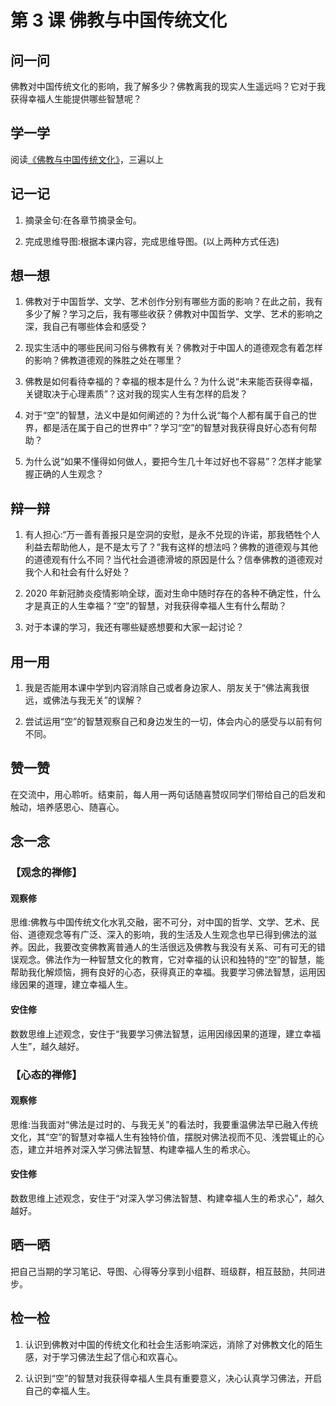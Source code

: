 # 第 3 课 佛教与中国传统文化

## 问一问

佛教对中国传统文化的影响，我了解多少？佛教离我的现实人生遥远吗？它对于我获得幸福人生能提供哪些智慧呢？

## 学一学

阅读[《佛教与中国传统文化》](.)，三遍以上

## 记一记

1. 摘录金句:在各章节摘录金句。

2. 完成思维导图:根据本课内容，完成思维导图。(以上两种方式任选)

## 想一想

1. 佛教对于中国哲学、文学、艺术创作分别有哪些方面的影响？在此之前，我有多少了解？学习之后，我有哪些收获？佛教对中国哲学、文学、艺术的影响之深，我自己有哪些体会和感受？

2. 现实生活中的哪些民间习俗与佛教有关？佛教对于中国人的道德观念有着怎样的影响？佛教道德观的殊胜之处在哪里？

3. 佛教是如何看待幸福的？幸福的根本是什么？为什么说“未来能否获得幸福，关键取决于心理素质”？这对我的现实人生有怎样的启发？

4. 对于“空”的智慧，法义中是如何阐述的？为什么说“每个人都有属于自己的世界，都是活在属于自己的世界中”？学习“空”的智慧对我获得良好心态有何帮助？

5. 为什么说“如果不懂得如何做人，要把今生几十年过好也不容易”？怎样才能掌握正确的人生观念？

## 辩一辩

1. 有人担心:“万一善有善报只是空洞的安慰，是永不兑现的许诺，那我牺牲个人利益去帮助他人，是不是太亏了？”我有这样的想法吗？佛教的道德观与其他的道德观有什么不同？当代社会道德滑坡的原因是什么？信奉佛教的道德观对我个人和社会有什么好处？

2. 2020 年新冠肺炎疫情影响全球，面对生命中随时存在的各种不确定性，什么才是真正的人生幸福？“空”的智慧，对我获得幸福人生有什么帮助？

3. 对于本课的学习，我还有哪些疑惑想要和大家一起讨论？

## 用一用

1. 我是否能用本课中学到内容消除自己或者身边家人、朋友关于“佛法离我很远，或佛法与我无关”的误解？

2. 尝试运用“空”的智慧观察自己和身边发生的一切，体会内心的感受与以前有何不同。

## 赞一赞

在交流中，用心聆听。结束前，每人用一两句话随喜赞叹同学们带给自己的启发和触动，培养感恩心、随喜心。

## 念一念

### 【观念的禅修】

#### 观察修

思维:佛教与中国传统文化水乳交融，密不可分，对中国的哲学、文学、艺术、民俗、道德观念等有广泛、深入的影响，我的生活及人生观念也早已得到佛法的滋养。因此，我要改变佛教离普通人的生活很远及佛教与我没有关系、可有可无的错误观念。佛法作为一种智慧文化的教育，它对幸福的认识和独特的“空”的智慧，能帮助我化解烦恼，拥有良好的心态，获得真正的幸福。我要学习佛法智慧，运用因缘因果的道理，建立幸福人生。

#### 安住修

数数思维上述观念，安住于“我要学习佛法智慧，运用因缘因果的道理，建立幸福人生”，越久越好。

### 【心态的禅修】

#### 观察修

思维:当我面对“佛法是过时的、与我无关”的看法时，我要重温佛法早已融入传统文化，其“空”的智慧对幸福人生有独特价值，摆脱对佛法视而不见、浅尝辄止的心态，建立并培养对深入学习佛法智慧、构建幸福人生的希求心。

#### 安住修

数数思维上述观念，安住于“对深入学习佛法智慧、构建幸福人生的希求心”，越久越好。

## 晒一晒

把自己当期的学习笔记、导图、心得等分享到小组群、班级群，相互鼓励，共同进步。

## 检一检

1. 认识到佛教对中国的传统文化和社会生活影响深远，消除了对佛教文化的陌生感，对于学习佛法生起了信心和欢喜心。

2. 认识到“空”的智慧对我获得幸福人生具有重要意义，决心认真学习佛法，开启自己的幸福人生。
